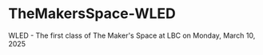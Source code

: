 # TheMakersSpace-WLED

WLED - The first class of The Maker's Space at LBC on Monday, March 10, 2025

